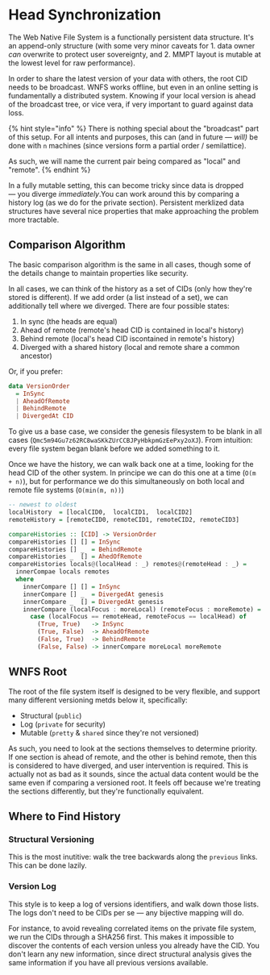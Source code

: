 # Head Synchronization

The Web Native File System is a functionally persistent data structure. It's an append-only structure \(with some very minor caveats for 1. data owner _can_ overwrite to protect user sovereignty, and 2. MMPT layout is mutable at the lowest level for raw performance\).

In order to share the latest version of your data with others, the root CID needs to be broadcast. WNFS works offline, but even in an online setting is fundamentally a distributed system. Knowing if your local version is ahead of the broadcast tree, or vice vera, if very important to guard against data loss.

{% hint style="info" %}
There is nothing special about the "broadcast" part of this setup. For all intents and purposes, this can \(and in future — _will\)_ be done with `n` machines \(since versions form a partial order / semilattice\).

As such, we will name the current pair being compared as "local" and "remote".
{% endhint %}

In a fully mutable setting, this can become tricky since data is dropped — you diverge _immediately_.You can work around this by comparing a history log \(as we do for the private section\). Persistent merklized data structures have several nice properties that make approaching the problem more tractable.

## Comparison Algorithm

The basic comparison algorithm is the same in all cases, though some of the details change to maintain properties like security.

In all cases, we can think of the history as a set of CIDs \(only how they're stored is different\). If we add order \(a list instead of a set\), we can additionally tell where we diverged. There are four possible states:

1. In sync \(the heads are equal\)
2. Ahead of remote \(remote's head CID is contained in local's history\)
3. Behind remote \(local's head CID iscontained in remote's history\)
4. Diverged with a shared history \(local and remote share a common ancestor\)

Or, if you prefer:

```haskell
data VersionOrder
  = InSync
  | AheadOfRemote
  | BehindRemote
  | DivergedAt CID
```

To give us a base case, we consider the genesis filesystem to be blank in all cases \(`Qmc5m94Gu7z62RC8waSKkZUrCCBJPyHbkpmGzEePxy2oXJ`\). From intuition: every file system began blank before we added something to it.

Once we have the history, we can walk back one at a time, looking for the head CID of the other system. In principe we can do this one at a time \(`O(m + n)`\), but for performance we do this simultaneously on both local and remote file systems \(`O(min(m, n))`\)

```haskell
-- newest to oldest
localHistory  = [localCID0,  localCID1,  localCID2]
remoteHistory = [remoteCID0, remoteCID1, remoteCID2, remoteCID3]

compareHistories :: [CID] -> VersionOrder
compareHistories [] [] = InSync
compareHistories [] _  = BehindRemote
compareHistories _  [] = AhedOfRemote
compareHistories locals@(localHead : _) remotes@(remoteHead : _) =
  innerCompae locals remotes
  where
    innerCompare [] [] = InSync
    innerCompare [] _  = DivergedAt genesis
    innerCompare _  [] = DivergedAt genesis
    innerCompare (localFocus : moreLocal) (remoteFocus : moreRemote) =
      case (localFocus == remoteHead, remoteFocus == localHead) of
        (True, True)   -> InSync
        (True, False)  -> AheadOfRemote
        (False, True)  -> BehindRemote
        (False, False) -> innerCompare moreLocal moreRemote
```

## WNFS Root

The root of the file system itself is designed to be very flexible, and support many different versioning metds below it, specifically:

* Structural \(`public`\)
* Log \(`private` for security\)
* Mutable \(`pretty` & `shared` since they're not versioned\)

As such, you need to look at  the sections themselves to determine priority. If one section is ahead of remote, and the other is behind remote, then this is considered to have diverged, and user intervention is required. This is actually not as bad as it sounds, since the actual data content would be the same even if comparing a versioned root. It feels off because we're treating the sections differently, but they're functionally equivalent.

## Where to Find History

### Structural Versioning

This is the most inutitive: walk the tree backwards along the `previous` links. This can be done lazily.

### Version Log

This style is to keep a log of versions identifiers, and walk down those lists. The logs don't need to be CIDs per se — any bijective mapping will do.

For instance, to avoid revealing correlated items on the private file system, we run the CIDs through a SHA256 first. This makes it impossible to discover the contents of each version unless you already have the CID. You don't learn any new information, since direct structural  analysis gives the same information if you have all previous versions available.


